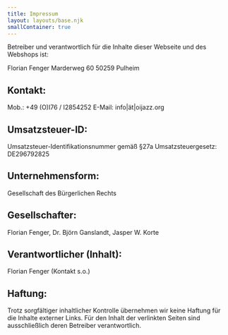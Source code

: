 ```yaml
---
title: Impressum
layout: layouts/base.njk
smallContainer: true
---
```


Betreiber und verantwortlich für die Inhalte dieser Webseite und des Webshops ist:

Florian Fenger
Marderweg 60
50259 Pulheim

## Kontakt:

Mob.: +49 (O)I76 / I2854252
E-Mail: info|ät|oijazz.org

## Umsatzsteuer-ID:

Umsatzsteuer-Identifikationsnummer gemäß §27a Umsatzsteuergesetz: DE296792825

## Unternehmensform:

Gesellschaft des Bürgerlichen Rechts

## Gesellschafter:

Florian Fenger, Dr. Björn Ganslandt, Jasper W. Korte

## Verantwortlicher (Inhalt):

Florian Fenger (Kontakt s.o.)

## Haftung:

Trotz sorgfältiger inhaltlicher Kontrolle übernehmen wir keine Haftung für die Inhalte externer Links. Für den Inhalt der verlinkten Seiten sind ausschließlich deren Betreiber verantwortlich.
